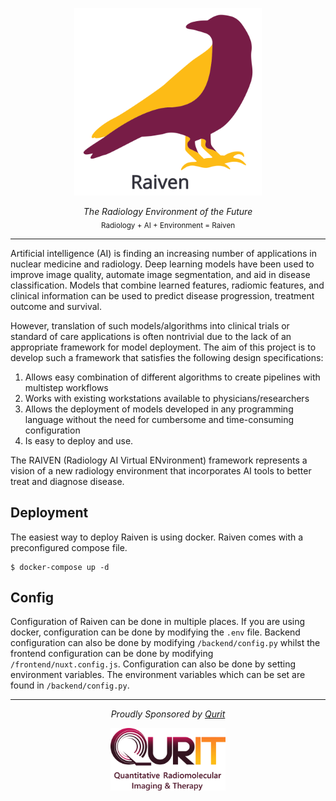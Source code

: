 <p align="center">
  <img src="./assets/raiven-logo-text.svg" alt="Raiven Logo" style="height:300px"/>
</p>
<p align="center">
  <em>The Radiology Environment of the Future</em></br>
  <sub>Radiology + AI + Environment  = Raiven</sub>
</p>
<p align="center">
</p>

---

Artificial intelligence (AI) is finding an increasing number of applications in nuclear medicine and radiology. Deep
learning models have been used to improve image quality, automate image segmentation, and aid in disease classification.
Models that combine learned features, radiomic features, and clinical information can be used to predict disease progression,
treatment outcome and survival.

However, translation of such models/algorithms into clinical trials or standard of care applications is often nontrivial
due to the lack of an appropriate framework for model deployment. The aim of this project is to develop such a framework
that satisfies the following design specifications:

1. Allows easy combination of different algorithms to create pipelines with multistep workflows
2. Works with existing workstations available to physicians/researchers
3. Allows the deployment of models developed in any programming language without the need for cumbersome and time-consuming configuration
4. Is easy to deploy and use.

The RAIVEN (Radiology AI Virtual ENvironment) framework represents a vision of a new radiology environment that
incorporates AI tools to better treat and diagnose disease.

## Deployment

The easiest way to deploy Raiven is using docker. Raiven comes with a preconfigured compose file.

<div class="termy">

```console
$ docker-compose up -d
```

</div>

## Config

Configuration of Raiven can be done in multiple places. If you are using docker, configuration
can be done by modifying the `.env` file. Backend configuration can also be done by modifying `/backend/config.py` whilst
the frontend configuration can be done by modifying `/frontend/nuxt.config.js`. Configuration can also be done by
setting environment variables. The environment variables which can be set are found in `/backend/config.py`.

---

<p align="center">
  <em>Proudly Sponsored by <a href="https://qurit.ca">Qurit</a></em>
</p>
<p align="center">
  <img src="./assets/qurit-logo-text.png" alt="Qurit Logo" style="max-height: 100px" />
</p>
